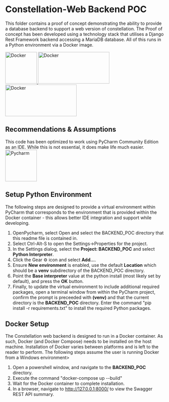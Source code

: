 # Constellation-Web Backend POC

This folder contains a proof of concept demonstrating the ability to provide a database backend to
support a web version of constellation. The Proof of concept has been developed using a technology
stack that utilises a Django Rest Framework backend accessing a MariaDB database. All of this runs
in a Python environment via a Docker image.

<a href="https://www.docker.com">
<img src="https://www.docker.com/sites/default/files/d8/Docker-R-Logo-08-2018-Monochomatic-RGB_Moby-x1.png" alt="Docker" width="100" height="100">
</a>
<a href="https://www.django-rest-framework.org/">
<img src="https://www.django-rest-framework.org/img/logo.png" alt="Docker" width="226" height="100">
</a>
<a href="https://mariadb.org/">
<img src="https://mariadb.org/wp-content/themes/twentynineteen-child/icons/mariadb_org_rgb_h.svg" alt="Docker" width="226" height="100">
</a>

## Recommendations & Assumptions
This code has been optimized to work using PyCharm Community Edition as an IDE. While this is not
essential, it does make life much easier.
<a href="https://www.jetbrains.com/pycharm/download/#section=windows">
<img src="https://upload.wikimedia.org/wikipedia/commons/thumb/a/a1/PyCharm_Logo.svg/1200px-PyCharm_Logo.svg.png" alt="Pycharm" width="100" height="100">
</a>

## Setup Python Environment 
The following steps are designed to provide a virtual environment within PyCharm that corresponds to
the environment that is provided within the Docker container - this allows better IDE integration and
support while developing.
1. OpenPycharm, select Open and select the BACKEND_POC directory that this readme file is contained in.
2. Select Ctrl-Alt-S to open the Settings->Properties for the project.
3. In the Settings dialog, select the **Project: BACKEND_POC** and select **Python Interpreter**.
4. Click the Gear :gear: icon and select **Add...**.
5. Ensure **New environment** is enabled, use the default **Location** which should be a **venv** 
subdirectory of the BACKEND_POC directory.
6. Point the **Base interpreter** value at the python install (most likely set by default), and press
the **OK** button.
7. Finally, to update the virtual environment to include additional required packages, open a terminal
window from within the PyCharm project, confirm the prompt is preceeded with **(venv)** and that the
current directory is the **BACKEND_POC** directory. Enter the command  "pip install -r requirements.txt"
to install the required Python packages.

## Docker Setup
The Constellation web backend is designed to run in a Docker container. As such, Docker (and Docker
Compose) needs to be installed on the host machine. Installation of Docker varies between platforms and
is left to the reader to perform.
The following steps assume the user is running Docker from a Windows environment>
1. Open a powershell window, and navigate to the **BACKEND_POC** directory.
2. Execute the command "docker-compose up --build"
3. Wait for the Docker container to complete installation.
4. In a browser, navigate to http://127.0.0.1:8000/ to view the Swagger REST API summary.